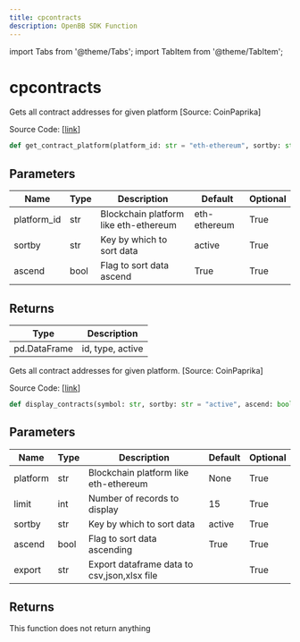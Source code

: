 ```yaml
---
title: cpcontracts
description: OpenBB SDK Function
---
```


import Tabs from '@theme/Tabs';
import TabItem from '@theme/TabItem';

# cpcontracts

<Tabs>
<TabItem value="model" label="Model" default>

Gets all contract addresses for given platform [Source: CoinPaprika]

Source Code: [[link](https://github.com/OpenBB-finance/OpenBBTerminal/tree/main/openbb_terminal/cryptocurrency/overview/coinpaprika_model.py#L401)]

```python
def get_contract_platform(platform_id: str = "eth-ethereum", sortby: str = "active", ascend: bool = True) -> pd.DataFrame
```
## Parameters

| Name | Type | Description | Default | Optional |
| ---- | ---- | ----------- | ------- | -------- |
| platform_id | str | Blockchain platform like eth-ethereum | eth-ethereum | True |
| sortby | str | Key by which to sort data | active | True |
| ascend | bool | Flag to sort data ascend | True | True |

## Returns

| Type | Description |
| ---- | ----------- |
| pd.DataFrame | id, type, active |



</TabItem>
<TabItem value="view" label="View">

Gets all contract addresses for given platform. [Source: CoinPaprika]

Source Code: [[link](https://github.com/OpenBB-finance/OpenBBTerminal/tree/main/openbb_terminal/cryptocurrency/overview/coinpaprika_view.py#L349)]

```python
def display_contracts(symbol: str, sortby: str = "active", ascend: bool = True, limit: int = 15, export: str = "") -> None
```
## Parameters

| Name | Type | Description | Default | Optional |
| ---- | ---- | ----------- | ------- | -------- |
| platform | str | Blockchain platform like eth-ethereum | None | True |
| limit | int | Number of records to display | 15 | True |
| sortby | str | Key by which to sort data | active | True |
| ascend | bool | Flag to sort data ascending | True | True |
| export | str | Export dataframe data to csv,json,xlsx file |  | True |

## Returns

This function does not return anything



</TabItem>
</Tabs>